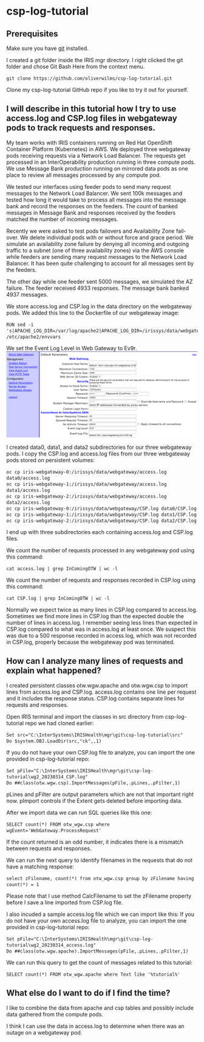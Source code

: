 # csp-log-tutorial

## Prerequisites
Make sure you have [git](https://git-scm.com/book/en/v2/Getting-Started-Installing-Git) installed.

I created a git folder inside the IRIS mgr directory. I right clicked the git folder and chose Git Bash Here from the context menu.
```
git clone https://github.com/oliverwilms/csp-log-tutorial.git
```

Clone my csp-log-tutorial GitHub repo if you like to try it out for yourself.

## I will describe in this tutorial how I try to use access.log and CSP.log files in webgateway pods to track requests and responses.

My team works with IRIS containers running on Red Hat OpenShift Container Platform (Kubernetes) in AWS. We deployed three webgateway pods receiving requests via a Network Load Balancer. The requests get processed in an InterOperability production running in three compute pods. We use Message Bank production running on mirrored data pods as one place to review all messages processed by any compute pod.

We tested our interfaces using feeder pods to send many request messages to the Network Load Balancer. We sent 100k messages and tested how long it would take to process all messages into the message bank and record the responses on the feeders. The count of banked messages in Message Bank and responses received by the feeders matched the number of incoming messages.

Recently we were asked to test pods failovers and Availability Zone fail-over. We delete individual pods with or without force and grace period. We simulate an availability zone failure by denying all incoming and outgoing traffic to a subnet (one of three availability zones) via the AWS console while feeders are sending many request messages to the Network Load Balancer. It has been quite challenging to account for all messages sent by the feeders.

The other day while one feeder sent 5000 messages, we simulated the AZ failure. The feeder received 4933 responses. The message bank banked 4937 messages.

We store access.log and CSP.log in the data directory on the webgateway pods. We added this line to the Dockerfile of our webgateway image:

```
RUN sed -i 's|APACHE_LOG_DIR=/var/log/apache2|APACHE_LOG_DIR=/irissys/data/webgateway|g' /etc/apache2/envvars
```

We set the Event Log Level in Web Gateway to Ev9r.
![screenshot](https://github.com/oliverwilms/bilder/blob/main/wgw.png)

I created data0, data1, and data2 subdirectories for our three webgateway pods. I copy the CSP.log and access.log files from our three webgateway pods stored on persistent volumes:
```
oc cp iris-webgateway-0:/irissys/data/webgateway/access.log data0/access.log
oc cp iris-webgateway-1:/irissys/data/webgateway/access.log data1/access.log
oc cp iris-webgateway-2:/irissys/data/webgateway/access.log data2/access.log
oc cp iris-webgateway-0:/irissys/data/webgateway/CSP.log data0/CSP.log
oc cp iris-webgateway-1:/irissys/data/webgateway/CSP.log data1/CSP.log
oc cp iris-webgateway-2:/irissys/data/webgateway/CSP.log data2/CSP.log
```

I end up with three subdirectories each containing access.log and CSP.log files.

We count the number of requests processed in any webgateway pod using this command:
```
cat access.log | grep InComingOTW | wc -l
```

We count the number of requests and responses recorded in CSP.log using this command:
```
cat CSP.log | grep InComingOTW | wc -l
```

Normally we expect twice as many lines in CSP.log compared to access.log. Sometimes we find more lines in CSP.log than the expected double the number of lines in access.log. I remember seeing less lines than expected in CSP.log compared to what was in access.log at least once. We suspect this was due to a 500 response recorded in access.log, which was not recorded in CSP.log, properly because the webgateway pod was terminated.

## How can I analyze many lines of requests and explain what happened?

I created persistent classes otw.wgw.apache and otw.wgw.csp to import lines from access.log and CSP.log. access.log contains one line per request and it includes the response status. CSP.log contains separate lines for requests and responses.

Open IRIS terminal and import the classes in src directory from csp-log-tutorial repo we had cloned earlier:
```
Set src="C:\InterSystems\IRISHealth\mgr\git\csp-log-tutorial\src"
Do $system.OBJ.LoadDir(src,"ck",,1)
```

If you do not have your own CSP.log file to analyze, you can import the one provided in csp-log-tutorial repo:
```
Set pFile="C:\InterSystems\IRISHealth\mgr\git\csp-log-tutorial\wg2_20230314_CSP.log"
Do ##class(otw.wgw.csp).ImportMessages(pFile,.pLines,.pFilter,1)
```

pLines and pFilter are output parameters which are not that important right now. pImport controls if the Extent gets deleted before importing data.

After we import data we can run SQL queries like this one:
```
SELECT count(*) FROM otw_wgw.csp where wgEvent='WebGateway.ProcessRequest'
```

If the count returned is an odd number, it indicates there is a mismatch between requests and responses.

We can run the next query to identify filenames in the requests that do not have a matching response:
```
select zFilename, count(*) from otw_wgw.csp group by zFilename having count(*) = 1
```

Please note that I use method CalcFilename to set the zFilename property before I save a line imported from CSP.log file.

I also incuded a sample access.log file which we can import like this:
If you do not have your own access.log file to analyze, you can import the one provided in csp-log-tutorial repo:
```
Set pFile="C:\InterSystems\IRISHealth\mgr\git\csp-log-tutorial\wg2_20230314_access.log"
Do ##class(otw.wgw.apache).ImportMessages(pFile,.pLines,.pFilter,1)
```

We can run this query to get the count of messages related to this tutorial:
```
SELECT count(*) FROM otw_wgw.apache where Text like '%tutorial%'
```

## What else do I want to do if I find the time?

I like to combine the data from apache and csp tables and possibly include data gathered from the compute pods.

I think I can use the data in access.log to determine when there was an outage on a webgateway pod.
